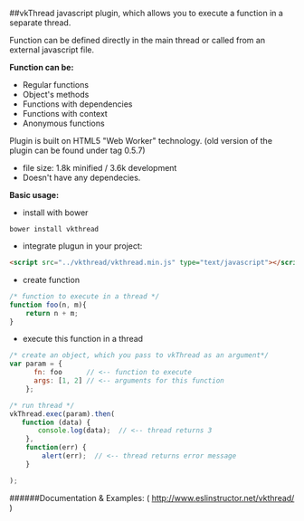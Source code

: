 ##vkThread
javascript plugin, which allows you to execute a function in a separate thread.

Function can be defined directly in the main thread or called from an external javascript file.

**Function can be:**

- Regular functions
- Object's methods
- Functions with dependencies
- Functions with context
- Anonymous functions

Plugin is built on HTML5 "Web Worker" technology.
(old version of the plugin can be found under tag 0.5.7)

- file size: 1.8k minified / 3.6k development
- Doesn't have any dependecies.

**Basic usage:**
- install with bower
```
bower install vkthread
```
- integrate plugun in your project:
```html
<script src="../vkthread/vkthread.min.js" type="text/javascript"></script>
```
- create function
```javascript
/* function to execute in a thread */
function foo(n, m){
	return n + m;
}
```

- execute this function in a thread
```javascript
/* create an object, which you pass to vkThread as an argument*/
var param = {
      fn: foo      // <-- function to execute
      args: [1, 2] // <-- arguments for this function
    };

/* run thread */
vkThread.exec(param).then(
   function (data) {
       console.log(data);  // <-- thread returns 3
    },
    function(err) {
        alert(err);  // <-- thread returns error message
    }

);
```

######Documentation & Examples: ( http://www.eslinstructor.net/vkthread/ )


